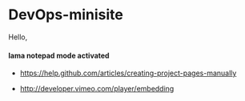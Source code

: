DevOps-minisite
=================

Hello,

#### lama notepad mode activated

- https://help.github.com/articles/creating-project-pages-manually

- http://developer.vimeo.com/player/embedding
